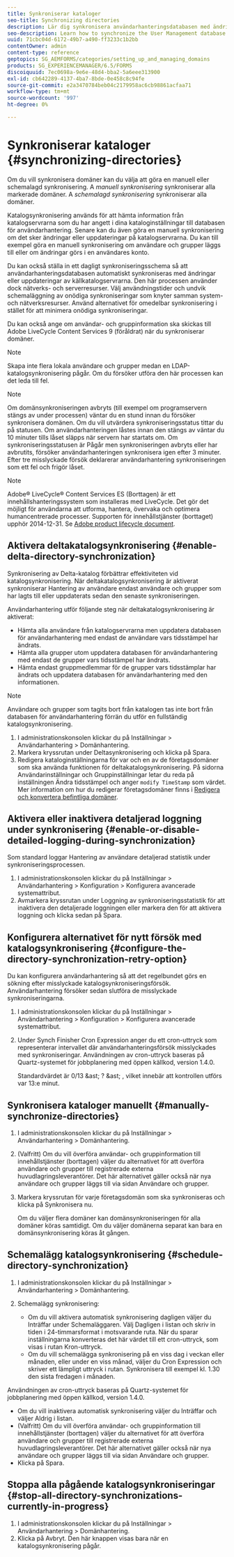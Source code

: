 ```yaml
---
title: Synkroniserar kataloger
seo-title: Synchronizing directories
description: Lär dig synkronisera användarhanteringsdatabasen med ändringar i källkatalogservrarna med hjälp av manuell eller schemalagd synkronisering.
seo-description: Learn how to synchronize the User Management database with changes to the source directory servers using manual or scheduled synchronization.
uuid: 71cbc04d-6172-49b7-a490-ff3233c1b2bb
contentOwner: admin
content-type: reference
geptopics: SG_AEMFORMS/categories/setting_up_and_managing_domains
products: SG_EXPERIENCEMANAGER/6.5/FORMS
discoiquuid: 7ec0698a-9e6e-48d4-bba2-5a6eee313900
exl-id: cb642289-4137-4ba7-8bde-0e458c8c94fe
source-git-commit: e2a3470784beb04c2179958ac6cb98861acfaa71
workflow-type: tm+mt
source-wordcount: '997'
ht-degree: 0%

---
```


# Synkroniserar kataloger {#synchronizing-directories}

Om du vill synkronisera domäner kan du välja att göra en manuell eller schemalagd synkronisering. A *manuell synkronisering* synkroniserar alla markerade domäner. A *schemalagd synkronisering* synkroniserar alla domäner.

Katalogsynkronisering används för att hämta information från katalogservrarna som du har angett i dina kataloginställningar till databasen för användarhantering. Senare kan du även göra en manuell synkronisering om det sker ändringar eller uppdateringar på katalogservrarna. Du kan till exempel göra en manuell synkronisering om användare och grupper läggs till eller om ändringar görs i en användares konto.

Du kan också ställa in ett dagligt synkroniseringsschema så att användarhanteringsdatabasen automatiskt synkroniseras med ändringar eller uppdateringar av källkatalogservrarna. Den här processen använder dock nätverks- och serverresurser. Välj användningstider och undvik schemaläggning av onödiga synkroniseringar som knyter samman system- och nätverksresurser. Använd alternativet för omedelbar synkronisering i stället för att minimera onödiga synkroniseringar.

Du kan också ange om användar- och gruppinformation ska skickas till Adobe LiveCycle Content Services 9 (föråldrat) när du synkroniserar domäner.

>[!NOTE]
>
>Skapa inte flera lokala användare och grupper medan en LDAP-katalogsynkronisering pågår. Om du försöker utföra den här processen kan det leda till fel.

>[!NOTE]
>
>Om domänsynkroniseringen avbryts (till exempel om programservern stängs av under processen) väntar du en stund innan du försöker synkronisera domänen. Om du vill utvärdera synkroniseringsstatus tittar du på statusen. Om användarhanteringen låstes innan den stängs av väntar du 10 minuter tills låset släpps när servern har startats om. Om synkroniseringsstatusen är Pågår men synkroniseringen avbryts eller har avbrutits, försöker användarhanteringen synkronisera igen efter 3 minuter. Efter tre misslyckade försök deklarerar användarhantering synkroniseringen som ett fel och frigör låset.

>[!NOTE]
>
>Adobe® LiveCycle® Content Services ES (Borttagen) är ett innehållshanteringssystem som installeras med LiveCycle. Det gör det möjligt för användarna att utforma, hantera, övervaka och optimera humancentrerade processer. Supporten för innehållstjänster (borttaget) upphör 2014-12-31. Se [Adobe product lifecycle document](https://www.adobe.com/support/products/enterprise/eol/eol_matrix.html).

## Aktivera deltakatalogsynkronisering {#enable-delta-directory-synchronization}

Synkronisering av Delta-katalog förbättrar effektiviteten vid katalogsynkronisering. När deltakatalogsynkronisering är aktiverat synkroniserar Hantering av användare endast användare och grupper som har lagts till eller uppdaterats sedan den senaste synkroniseringen.

Användarhantering utför följande steg när deltakatalogsynkronisering är aktiverat:

* Hämta alla användare från katalogservrarna men uppdatera databasen för användarhantering med endast de användare vars tidsstämpel har ändrats.
* Hämta alla grupper utom uppdatera databasen för användarhantering med endast de grupper vars tidsstämpel har ändrats.
* Hämta endast gruppmedlemmar för de grupper vars tidsstämplar har ändrats och uppdatera databasen för användarhantering med den informationen.

>[!NOTE]
>
>Användare och grupper som tagits bort från katalogen tas inte bort från databasen för användarhantering förrän du utför en fullständig katalogsynkronisering.

1. I administrationskonsolen klickar du på Inställningar > Användarhantering > Domänhantering.
1. Markera kryssrutan under Deltasynkronisering och klicka på Spara.
1. Redigera kataloginställningarna för var och en av de företagsdomäner som ska använda funktionen för deltakatalogsynkronisering. På sidorna Användarinställningar och Gruppinställningar letar du reda på inställningen Ändra tidsstämpel och anger `modify TimeStamp` som värdet. Mer information om hur du redigerar företagsdomäner finns i [Redigera och konvertera befintliga domäner](/help/forms/using/admin-help/editing-converting-existing-domains.md#editing-and-converting-existing-domains).

## Aktivera eller inaktivera detaljerad loggning under synkronisering {#enable-or-disable-detailed-logging-during-synchronization}

Som standard loggar Hantering av användare detaljerad statistik under synkroniseringsprocessen.

1. I administrationskonsolen klickar du på Inställningar > Användarhantering > Konfiguration > Konfigurera avancerade systemattribut.
1. Avmarkera kryssrutan under Loggning av synkroniseringsstatistik för att inaktivera den detaljerade loggningen eller markera den för att aktivera loggning och klicka sedan på Spara.

## Konfigurera alternativet för nytt försök med katalogsynkronisering {#configure-the-directory-synchronization-retry-option}

Du kan konfigurera användarhantering så att det regelbundet görs en sökning efter misslyckade katalogsynkroniseringsförsök. Användarhantering försöker sedan slutföra de misslyckade synkroniseringarna.

1. I administrationskonsolen klickar du på Inställningar > Användarhantering > Konfiguration > Konfigurera avancerade systemattribut.
1. Under Synch Finisher Cron Expression anger du ett cron-uttryck som representerar intervallet där användarhanteringsförsök misslyckades med synkroniseringar. Användningen av cron-uttryck baseras på Quartz-systemet för jobbplanering med öppen källkod, version 1.4.0.

   Standardvärdet är 0/13 &amp;ast; ? &amp;ast; , vilket innebär att kontrollen utförs var 13:e minut.

## Synkronisera kataloger manuellt {#manually-synchronize-directories}

1. I administrationskonsolen klickar du på Inställningar > Användarhantering > Domänhantering.
1. (Valfritt) Om du vill överföra användar- och gruppinformation till innehållstjänster (borttagen) väljer du alternativet för att överföra användare och grupper till registrerade externa huvudlagringsleverantörer. Det här alternativet gäller också när nya användare och grupper läggs till via sidan Användare och grupper.
1. Markera kryssrutan för varje företagsdomän som ska synkroniseras och klicka på Synkronisera nu.

   Om du väljer flera domäner kan domänsynkroniseringen för alla domäner köras samtidigt. Om du väljer domänerna separat kan bara en domänsynkronisering köras åt gången.

## Schemalägg katalogsynkronisering {#schedule-directory-synchronization}

1. I administrationskonsolen klickar du på Inställningar > Användarhantering > Domänhantering.
1. Schemalägg synkronisering:

   * Om du vill aktivera automatisk synkronisering dagligen väljer du Inträffar under Schemaläggaren. Välj Dagligen i listan och skriv in tiden i 24-timmarsformat i motsvarande ruta. När du sparar inställningarna konverteras det här värdet till ett cron-uttryck, som visas i rutan Kron-uttryck.
   * Om du vill schemalägga synkronisering på en viss dag i veckan eller månaden, eller under en viss månad, väljer du Cron Expression och skriver ett lämpligt uttryck i rutan. Synkronisera till exempel kl. 1.30 den sista fredagen i månaden.

Användningen av cron-uttryck baseras på Quartz-systemet för jobbplanering med öppen källkod, version 1.4.0.

* Om du vill inaktivera automatisk synkronisering väljer du Inträffar och väljer Aldrig i listan.
* (Valfritt) Om du vill överföra användar- och gruppinformation till innehållstjänster (borttagen) väljer du alternativet för att överföra användare och grupper till registrerade externa huvudlagringsleverantörer. Det här alternativet gäller också när nya användare och grupper läggs till via sidan Användare och grupper.
* Klicka på Spara.

## Stoppa alla pågående katalogsynkroniseringar {#stop-all-directory-synchronizations-currently-in-progress}

1. I administrationskonsolen klickar du på Inställningar > Användarhantering > Domänhantering.
1. Klicka på Avbryt. Den här knappen visas bara när en katalogsynkronisering pågår.
